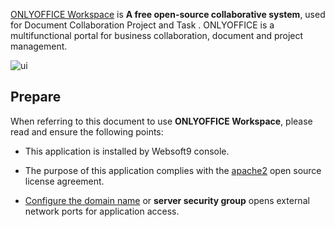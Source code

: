 [ONLYOFFICE Workspace](https://www.onlyoffice.com/) is **A free open-source collaborative system**, used for Document Collaboration Project and Task . ONLYOFFICE is a multifunctional portal for business collaboration, document and project management. 


![ui](https://libs.websoft9.com/Websoft9/DocsPicture/en/onlyoffice/onlyoffice-websoft9-002.png)


## Prepare

When referring to this document to use **ONLYOFFICE Workspace**, please read and ensure the following points:

- This application is installed by Websoft9 console.

- The purpose of this application complies with the [apache2](https://opensource.org/licenses/Apache-2.0) open source license agreement.

- [Configure the domain name](./domain-set) or **server security group** opens external network ports for application access.